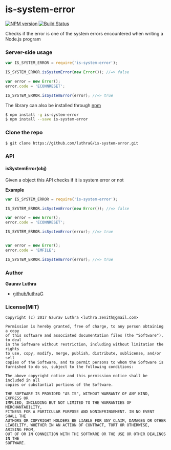 # is-system-error

[![NPM version][npm-image]][npm-url] [![Build Status][travis-image]][travis-url]

Checks if the error is one of the system errors encountered when writing a Node.js program

### Server-side usage

```javascript
var IS_SYSTEM_ERROR = require('is-system-error');

IS_SYSTEM_ERROR.isSystemError(new Error()); //=> false

var error = new Error();
error.code = 'ECONNRESET';

IS_SYSTEM_ERROR.isSystemError(error); //=> true
```

The library can also be installed through [npm][npm]

```bash
$ npm install -g is-system-error
$ npm install --save is-system-error
```

### Clone the repo

```bash
$ git clone https://github.com/luthraG/is-system-error.git
```

### API

#### isSystemError(obj)

Given a object this API checks if it is system error or not

**Example**

```javascript
var IS_SYSTEM_ERROR = require('is-system-error');

IS_SYSTEM_ERROR.isSystemError(new Error()); //=> false

var error = new Error();
error.code = 'ECONNRESET';

IS_SYSTEM_ERROR.isSystemError(error); //=> true


var error = new Error();
error.code = 'EMFILE';

IS_SYSTEM_ERROR.isSystemError(error); //=> true

```

### Author

**Gaurav Luthra**

* [github/luthraG](https://github.com/luthraG)


### License(MIT)

```
Copyright (c) 2017 Gaurav Luthra <luthra.zenith@gmail.com>

Permission is hereby granted, free of charge, to any person obtaining a copy
of this software and associated documentation files (the "Software"), to deal
in the Software without restriction, including without limitation the rights
to use, copy, modify, merge, publish, distribute, sublicense, and/or sell
copies of the Software, and to permit persons to whom the Software is
furnished to do so, subject to the following conditions:

The above copyright notice and this permission notice shall be included in all
copies or substantial portions of the Software.

THE SOFTWARE IS PROVIDED "AS IS", WITHOUT WARRANTY OF ANY KIND, EXPRESS OR
IMPLIED, INCLUDING BUT NOT LIMITED TO THE WARRANTIES OF MERCHANTABILITY,
FITNESS FOR A PARTICULAR PURPOSE AND NONINFRINGEMENT. IN NO EVENT SHALL THE
AUTHORS OR COPYRIGHT HOLDERS BE LIABLE FOR ANY CLAIM, DAMAGES OR OTHER
LIABILITY, WHETHER IN AN ACTION OF CONTRACT, TORT OR OTHERWISE, ARISING FROM,
OUT OF OR IN CONNECTION WITH THE SOFTWARE OR THE USE OR OTHER DEALINGS IN THE
SOFTWARE.
```

[npm-url]: https://www.npmjs.com/package/is-system-error
[npm-image]: https://img.shields.io/npm/v/is-system-error.svg

[npm]: https://www.npmjs.com/

[travis-url]: https://travis-ci.org/luthraG/is-system-error
[travis-image]: http://img.shields.io/travis/luthraG/is-system-error.svg